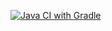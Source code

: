 [![Java CI with Gradle](https://github.com/Nadezhda-VP/PatternsDZ2/actions/workflows/gradle.yml/badge.svg)](https://github.com/Nadezhda-VP/PatternsDZ2/actions/workflows/gradle.yml)
